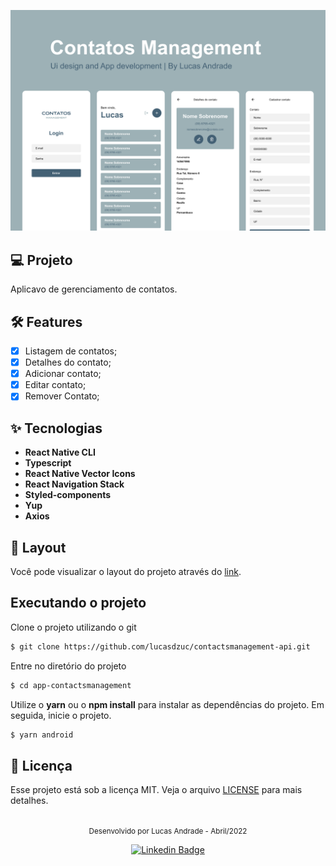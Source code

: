 ![cover](.github/cover.png?style=flat)


## 💻 Projeto
Aplicavo de gerenciamento de contatos.

## 🛠 Features

- [x] Listagem de contatos;
- [x] Detalhes do contato;
- [x] Adicionar contato;
- [x] Editar contato;
- [x] Remover Contato;

## ✨ **Tecnologias**

-   **React Native CLI**
-   **Typescript**
-   **React Native Vector Icons**
-   **React Navigation Stack**
-   **Styled-components**
-   **Yup**
-   **Axios**

## 🔖 Layout

Você pode visualizar o layout do projeto através do [link](https://www.figma.com/file/MBNw6zVKLNs6Ltmdpa94ha/contact-management-mobile?node-id=0%3A1).

## Executando o projeto

Clone o projeto utilizando o git

```bash
$ git clone https://github.com/lucasdzuc/contactsmanagement-api.git
```

Entre no diretório do projeto

```bash
$ cd app-contactsmanagement
```

Utilize o **yarn** ou o **npm install** para instalar as dependências do projeto.
Em seguida, inicie o projeto.

```bash
$ yarn android
```

## 📄 Licença

Esse projeto está sob a licença MIT. Veja o arquivo [LICENSE](LICENSE) para mais detalhes.

<br />

<div align="center">
  <small>Desenvolvido por Lucas Andrade - Abril/2022</small>

  [![Linkedin Badge](https://img.shields.io/badge/-Lucas%20Andrade-9DB1B6?style=flat-square&logo=Linkedin&logoColor=white&link=https://www.linkedin.com/in/lucas-andrade-322634a8/)](https://www.linkedin.com/in/lucas-andrade-322634a8/)
</div>
